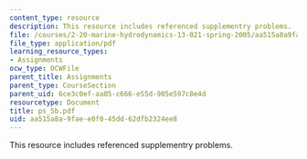```yaml
---
content_type: resource
description: This resource includes referenced supplementry problems.
file: /courses/2-20-marine-hydrodynamics-13-021-spring-2005/aa515a8a9faee0f045dd62dfb2324ee8_ps_5b.pdf
file_type: application/pdf
learning_resource_types:
- Assignments
ocw_type: OCWFile
parent_title: Assignments
parent_type: CourseSection
parent_uid: 6ce3c0ef-aa05-c666-e55d-905e597c8e4d
resourcetype: Document
title: ps_5b.pdf
uid: aa515a8a-9fae-e0f0-45dd-62dfb2324ee8
---
```

This resource includes referenced supplementry problems.

